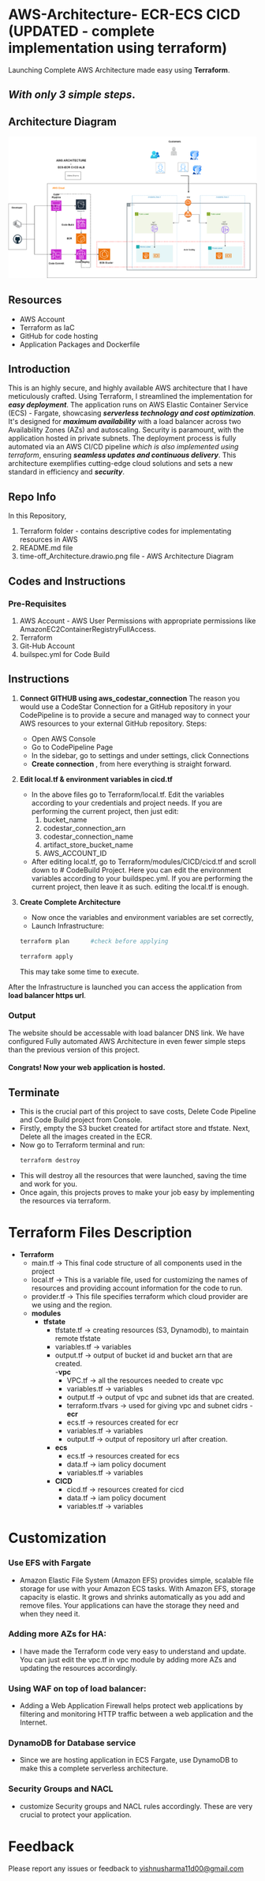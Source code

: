 # AWS-Architecture-  ECR-ECS CICD (UPDATED - complete implementation using terraform)
Launching Complete AWS Architecture made easy using **Terraform**.
## **_With only 3 simple steps_**.

## Architecture Diagram
![screenshot](time-off_Architecture.drawio.png)

## Resources
- AWS Account
- Terraform as IaC
- GitHub for code hosting
- Application Packages and Dockerfile

## Introduction
This is an highly secure, and highly available AWS architecture that I have meticulously crafted. Using Terraform, I streamlined the implementation for **_easy deployment_**. The application runs on AWS Elastic Container Service (ECS) - Fargate, showcasing **_serverless technology and cost optimization_**. It's designed for **_maximum availability_** with a load balancer across two Availability Zones (AZs) and autoscaling. Security is paramount, with the application hosted in private subnets. The deployment process is fully automated via an AWS CI/CD pipeline _which is also implemented using terraform_, ensuring **_seamless updates and continuous delivery_**. This architecture exemplifies cutting-edge cloud solutions and sets a new standard in efficiency and **_security_**.
## Repo Info
In this Repository, 
1. Terraform folder - contains descriptive codes for implementating resources in AWS
2. README.md file
3. time-off_Architecture.drawio.png file - AWS Architecture Diagram


## Codes and Instructions
### Pre-Requisites
1. AWS Account - AWS User Permissions with appropriate permissions like AmazonEC2ContainerRegistryFullAccess.
2. Terraform
3. Git-Hub Account
4. builspec.yml for Code Build

## Instructions
1. **Connect GITHUB using aws_codestar_connection**
   The reason you would use a CodeStar Connection for a GitHub repository in your CodePipeline is to provide a secure and managed way to connect your AWS resources to your external GitHub repository.
   Steps:
      - Open AWS Console
      - Go to CodePipeline Page
      - In the sidebar, go to settings and under settings, click Connections
      - **Create connection** , from here everything is straight forward.    
   
2. **Edit local.tf & environment variables in cicd.tf**
   - In the above files go to Terraform/local.tf. Edit the variables according to your credentials and project needs.
     If you are performing the current project, then just edit:
        1. bucket_name
        2. codestar_connection_arn
        3. codestar_connection_name
        4. artifact_store_bucket_name
        5. AWS_ACCOUNT_ID
   - After editing local.tf, go to Terraform/modules/CICD/cicd.tf and scroll down to # CodeBuild Project. Here you can edit the environment variables according to your buildspec.yml.
     If you are performing the current project, then leave it as such. editing the local.tf is enough.
3. **Create Complete Architecture**
   - Now once the variables and environment variables are set correctly,
   - Launch Infrastructure:
   ```sh
   terraform plan      #check before applying
   ```
   ```sh
   terraform apply
   ```
   This may take some time to execute.

After the Infrastructure is launched you can access the application from **load balancer https url**.

### Output
The website should be accessable with load balancer DNS link.
We have configured Fully automated AWS Architecture in even fewer simple steps than the previous version of this project. 
 #### **Congrats! Now your web application is hosted.**

## **Terminate**
- This is the crucial part of this project to save costs, Delete Code Pipeline and Code Build project from Console.
- Firstly, empty the S3 bucket created for artifact store and tfstate. Next, Delete all the images created in the ECR.
- Now go to Terraform terminal and run:
  ```sh
  terraform destroy
  ```
- This will destroy all the resources that were launched, saving the time and work for you.
- Once again, this projects proves to make your job easy by implementing the resources via terraform.

# Terraform Files Description
- **Terraform**
     - main.tf -> This final code structure of all components used in the project
     - local.tf -> This is a variable file, used for customizing the names of resources and providing account information for the code to run.
     - provider.tf -> This file specifies terraform which cloud provider are we using and the region.
     - **modules**
          - **tfstate**
             - tfstate.tf -> creating resources (S3, Dynamodb), to maintain remote tfstate
             - variables.tf -> variables
             - output.tf -> output of bucket id and bucket arn that are created.      
          -**vpc**
               - VPC.tf -> all the resources needed to create vpc
               - variables.tf -> variables
               - output.tf -> output of vpc and subnet ids that are created.
               - terraform.tfvars -> used for giving vpc and subnet cidrs
           - **ecr**
               - ecs.tf -> resources created for ecr
               - variables.tf -> variables
               - output.tf -> output of repository url after creation.
            - **ecs**
               - ecs.tf -> resources created for ecs
               - data.tf -> iam policy document
               - variables.tf -> variables
            - **CICD**
               - cicd.tf -> resources created for cicd
               - data.tf -> iam policy document
               - variables.tf -> variables  


               
# Customization 
### Use EFS with Fargate
  - Amazon Elastic File System (Amazon EFS) provides simple, scalable file storage for use with your Amazon ECS tasks. With Amazon EFS, storage capacity is elastic. It grows and shrinks automatically as you add and remove files. Your applications can have the storage they need and when they need it. 

### Adding more AZs for HA:
  - I have made the Terraform code very easy to understand and update. You can just edit the vpc.tf in vpc module by adding more AZs and updating the resources accordingly.
     
### Using WAF on top of load balancer:
  - Adding a Web Application Firewall helps protect web applications by filtering and monitoring HTTP traffic between a web application and the Internet.

### DynamoDB for Database service
  - Since we are hosting application in ECS Fargate, use DynamoDB to make this a complete serverless architecture.

### Security Groups and NACL
   - customize Security groups and NACL rules accordingly. These are very crucial to protect your application.

# Feedback
Please report any issues or feedback to vishnusharma11d00@gmail.com
